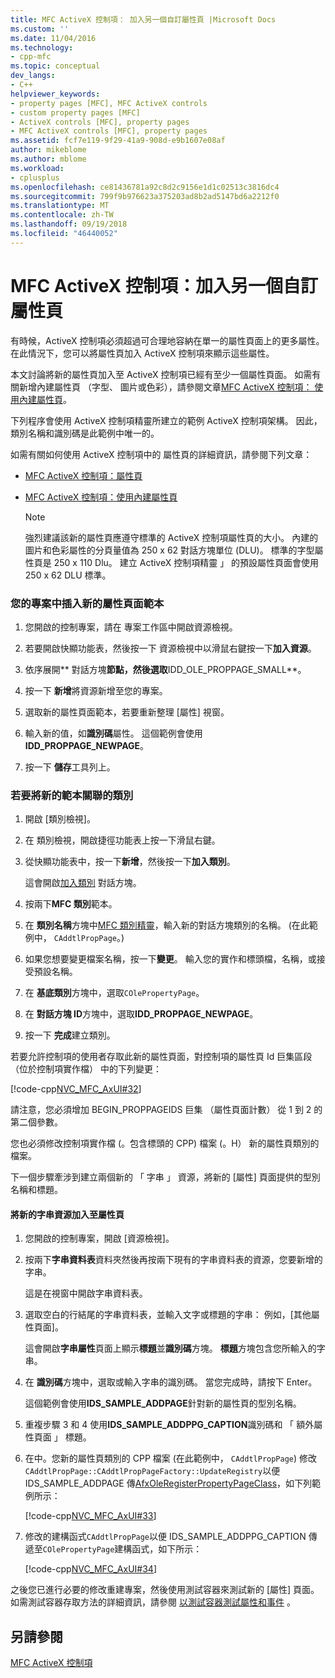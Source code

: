 ```yaml
---
title: MFC ActiveX 控制項： 加入另一個自訂屬性頁 |Microsoft Docs
ms.custom: ''
ms.date: 11/04/2016
ms.technology:
- cpp-mfc
ms.topic: conceptual
dev_langs:
- C++
helpviewer_keywords:
- property pages [MFC], MFC ActiveX controls
- custom property pages [MFC]
- ActiveX controls [MFC], property pages
- MFC ActiveX controls [MFC], property pages
ms.assetid: fcf7e119-9f29-41a9-908d-e9b1607e08af
author: mikeblome
ms.author: mblome
ms.workload:
- cplusplus
ms.openlocfilehash: ce81436781a92c8d2c9156e1d1c02513c3816dc4
ms.sourcegitcommit: 799f9b976623a375203ad8b2ad5147bd6a2212f0
ms.translationtype: MT
ms.contentlocale: zh-TW
ms.lasthandoff: 09/19/2018
ms.locfileid: "46440052"
---
```

# <a name="mfc-activex-controls-adding-another-custom-property-page"></a>MFC ActiveX 控制項：加入另一個自訂屬性頁

有時候，ActiveX 控制項必須超過可合理地容納在單一的屬性頁面上的更多屬性。 在此情況下，您可以將屬性頁加入 ActiveX 控制項來顯示這些屬性。

本文討論將新的屬性頁加入至 ActiveX 控制項已經有至少一個屬性頁面。 如需有關新增內建屬性頁 （字型、 圖片或色彩），請參閱文章[MFC ActiveX 控制項： 使用內建屬性頁](../mfc/mfc-activex-controls-using-stock-property-pages.md)。

下列程序會使用 ActiveX 控制項精靈所建立的範例 ActiveX 控制項架構。 因此，類別名稱和識別碼是此範例中唯一的。

如需有關如何使用 ActiveX 控制項中的 屬性頁的詳細資訊，請參閱下列文章：

- [MFC ActiveX 控制項：屬性頁](../mfc/mfc-activex-controls-property-pages.md)

- [MFC ActiveX 控制項：使用內建屬性頁](../mfc/mfc-activex-controls-using-stock-property-pages.md)

    > [!NOTE]
    >  強烈建議該新的屬性頁應遵守標準的 ActiveX 控制項屬性頁的大小。 內建的圖片和色彩屬性的分頁量值為 250 x 62 對話方塊單位 (DLU)。 標準的字型屬性頁是 250 x 110 Dlu。 建立 ActiveX 控制項精靈 」 的預設屬性頁面會使用 250 x 62 DLU 標準。

### <a name="to-insert-a-new-property-page-template-into-your-project"></a>您的專案中插入新的屬性頁面範本

1. 您開啟的控制專案，請在 專案工作區中開啟資源檢視。

1. 若要開啟快顯功能表，然後按一下 資源檢視中以滑鼠右鍵按一下**加入資源**。

1. 依序展開** 對話方塊**節點，然後選取**IDD_OLE_PROPPAGE_SMALL**。

1. 按一下 **新增**將資源新增至您的專案。

1. 選取新的屬性頁面範本，若要重新整理 [屬性] 視窗。

1. 輸入新的值，如**識別碼**屬性。 這個範例會使用**IDD_PROPPAGE_NEWPAGE**。

1. 按一下 **儲存**工具列上。

### <a name="to-associate-the-new-template-with-a-class"></a>若要將新的範本關聯的類別

1. 開啟 [類別檢視]。

1. 在 類別檢視，開啟捷徑功能表上按一下滑鼠右鍵。

1. 從快顯功能表中，按一下**新增**，然後按一下**加入類別**。

     這會開啟[加入類別](../ide/add-class-dialog-box.md) 對話方塊。

1. 按兩下**MFC 類別**範本。

1. 在 **類別名稱**方塊中[MFC 類別精靈](../mfc/reference/mfc-add-class-wizard.md)，輸入新的對話方塊類別的名稱。 (在此範例中， `CAddtlPropPage`。)

1. 如果您想要變更檔案名稱，按一下**變更**。 輸入您的實作和標頭檔，名稱，或接受預設名稱。

1. 在 **基底類別**方塊中，選取`COlePropertyPage`。

1. 在 **對話方塊 ID**方塊中，選取**IDD_PROPPAGE_NEWPAGE**。

9. 按一下 **完成**建立類別。

若要允許控制項的使用者存取此新的屬性頁面，對控制項的屬性頁 Id 巨集區段 （位於控制項實作檔） 中的下列變更：

[!code-cpp[NVC_MFC_AxUI#32](../mfc/codesnippet/cpp/mfc-activex-controls-adding-another-custom-property-page_1.cpp)]

請注意，您必須增加 BEGIN_PROPPAGEIDS 巨集 （屬性頁面計數） 從 1 到 2 的第二個參數。

您也必須修改控制項實作檔 (。包含標頭的 CPP) 檔案 (。H） 新的屬性頁類別的檔案。

下一個步驟牽涉到建立兩個新的 「 字串 」 資源，將新的 [屬性] 頁面提供的型別名稱和標題。

#### <a name="to-add-new-string-resources-to-a-property-page"></a>將新的字串資源加入至屬性頁

1. 您開啟的控制專案，開啟 [資源檢視]。

1. 按兩下**字串資料表**資料夾然後再按兩下現有的字串資料表的資源，您要新增的字串。

     這是在視窗中開啟字串資料表。

1. 選取空白的行結尾的字串資料表，並輸入文字或標題的字串： 例如，[其他屬性頁面]。

     這會開啟**字串屬性**頁面上顯示**標題**並**識別碼**方塊。 **標題**方塊包含您所輸入的字串。

1. 在 **識別碼**方塊中，選取或輸入字串的識別碼。 當您完成時，請按下 Enter。

     這個範例會使用**IDS_SAMPLE_ADDPAGE**針對新的屬性頁的型別名稱。

1. 重複步驟 3 和 4 使用**IDS_SAMPLE_ADDPPG_CAPTION**識別碼和 「 額外屬性頁面 」 標題。

1. 在中。您新的屬性頁類別的 CPP 檔案 (在此範例中， `CAddtlPropPage`) 修改`CAddtlPropPage::CAddtlPropPageFactory::UpdateRegistry`以便 IDS_SAMPLE_ADDPAGE 傳[AfxOleRegisterPropertyPageClass](../mfc/reference/registering-ole-controls.md#afxoleregisterpropertypageclass)，如下列範例所示：

     [!code-cpp[NVC_MFC_AxUI#33](../mfc/codesnippet/cpp/mfc-activex-controls-adding-another-custom-property-page_2.cpp)]

1. 修改的建構函式`CAddtlPropPage`以便 IDS_SAMPLE_ADDPPG_CAPTION 傳遞至`COlePropertyPage`建構函式，如下所示：

     [!code-cpp[NVC_MFC_AxUI#34](../mfc/codesnippet/cpp/mfc-activex-controls-adding-another-custom-property-page_3.cpp)]

之後您已進行必要的修改重建專案，然後使用測試容器來測試新的 [屬性] 頁面。 如需測試容器存取方法的詳細資訊，請參閱 [以測試容器測試屬性和事件](../mfc/testing-properties-and-events-with-test-container.md) 。

## <a name="see-also"></a>另請參閱

[MFC ActiveX 控制項](../mfc/mfc-activex-controls.md)

